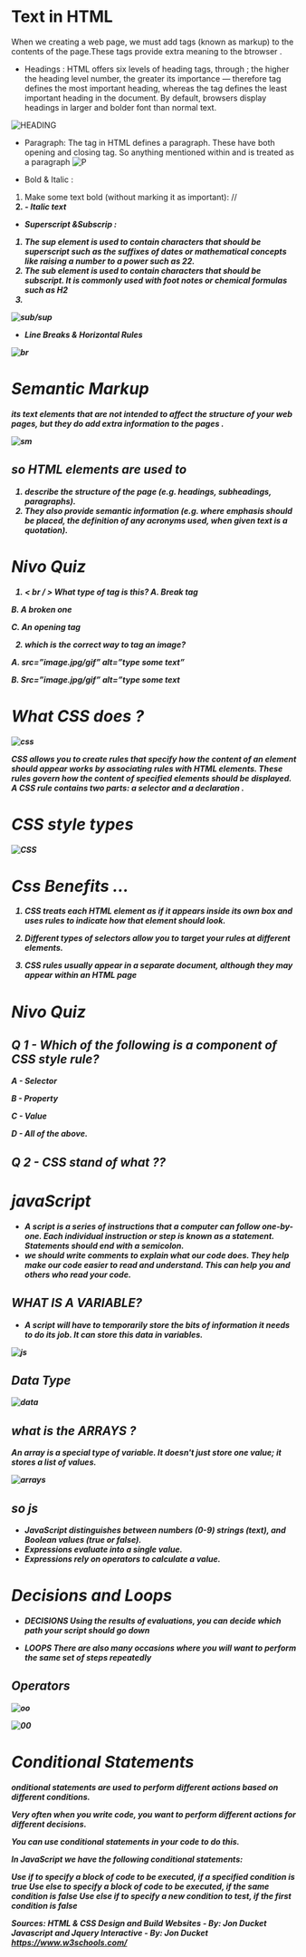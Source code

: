 # Text in HTML 
When we  creating a web page, we must  add tags
(known as markup) to the contents of the page.These tags provide extra meaning to the btrowser .
- Headings :
HTML offers six levels of heading tags, through ; the higher the heading level number, the greater its importance — therefore tag defines the most important heading, whereas the tag defines the least important heading in the document. By default, browsers display headings in larger and bolder font than normal text.

![HEADING](https://tse2.mm.bing.net/th?id=OIP.8xFRyZMMrQtTl33fMtFsTQHaF7&pid=Api&P=0&w=206&h=165)

- Paragraph: The tag in HTML defines a paragraph. These have both opening and closing tag. So anything mentioned within and is treated as a paragraph 
![P](https://tse1.mm.bing.net/th?id=OIP.NiwLjz8eTxjuZgBLI6QSngHaCc&pid=Api&P=0&w=484&h=161)

- Bold & Italic :
1.  Make some text bold (without marking it as important): //<B>
2. <i> - Italic text 

- Superscript &Subscrip :
1. The sup element is used
to contain characters that
should be superscript such
as the suffixes of dates or
mathematical concepts like
raising a number to a power such
as 22.
2. The sub element is used to
contain characters that should
be subscript. It is commonly
used with foot notes or chemical
formulas such as H2
0.



![sub/sup](https://tse3.explicit.bing.net/th?id=OIP.dqKu_g95XEf-RTfGnLJgswHaBh&pid=Api&P=0&w=522&h=108)






- Line Breaks & Horizontal Rules


![br](https://image.slidesharecdn.com/htmlbasictags-160513191106/95/html-basic-tags-15-638.jpg?cb=1463166704)


# Semantic Markup
 its text elements that are not intended to affect the
structure of your web pages, but they do add extra information to the
pages .


![sm](https://tse1.mm.bing.net/th?id=OIP.UlkAey5WVOnEiBzzDFaG4gHaEu&pid=Api&P=0&w=256&h=164)

## so HTML elements are used to

1. describe the structure of
the page (e.g. headings, subheadings, paragraphs).
2. They also provide semantic information (e.g. where
emphasis should be placed, the definition of any
acronyms used, when given text is a quotation).

# Nivo Quiz 
 
1. < br  / > What type of tag is this?
A. 
Break tag

B. 
A broken one

C. 
An opening tag

2. which is the correct way to tag an image?

A. 
 src=”image.jpg/gif” alt=”type some text”

B. 
Src=”image.jpg/gif” alt=”type some text



# What CSS does ?



![css](https://tse1.mm.bing.net/th?id=OIP.J_93nzSPw4JS9Y_mFqZ9MQHaHa&pid=Api&P=0&w=300&h=300)



CSS allows you to create rules that specify how the content of
an element should appear  works by associating rules with HTML elements. These rules govern
how the content of specified elements should be displayed. A CSS rule
contains two parts: a selector and a declaration .
# CSS style types 



![CSS](https://tse3.mm.bing.net/th?id=OIP.Ii2aI9dTV7LfJJS_Sv5WQQHaFf&pid=Api&P=0&w=209&h=156)



# Css  Benefits ...


 1. CSS treats each HTML element as if it appears inside
its own box and uses rules to indicate how that
element should look.

2.  Different types of selectors allow you to target your
rules at different elements.

3. CSS rules usually appear in a separate document,
although they may appear within an HTML page


# Nivo Quiz 

## Q 1 - Which of the following is a component of CSS style rule?

A - Selector

B - Property

C - Value

D - All of the above.



## Q 2 - CSS stand of what ??


# javaScript 
- A script is a series of instructions that a computer can follow one-by-one.
Each individual instruction or step is known as a statement.
Statements should end with a semicolon.
- we  should write comments to explain what our code does.
They help make our code easier to read and understand.
This can help you and others who read your code.


## WHAT IS A VARIABLE?

- A script will have to temporarily
store the bits of information it
needs to do its job. It can store this
data in variables. 


![js](https://tse2.mm.bing.net/th?id=OIP.sap9yomcquBOxpoTaRygRwAAAA&pid=Api&P=0&w=287&h=153)

## Data Type 



![data](https://tse2.mm.bing.net/th?id=OIP.-sxX6kUJopooBNrUaLZa_gHaDd&pid=Api&P=0&w=391&h=183)



## what is the  ARRAYS ?
An array is a special type of variable. It doesn't
just store one value; it stores a list of values.



![arrays](https://tse4.mm.bing.net/th?id=OIP.Nob83Zs02qIHcAWVcWnpngHaEH&pid=Api&P=0&w=301&h=168)


## so js 

- JavaScript distinguishes between numbers (0-9) strings (text), and Boolean values (true or false).
- Expressions evaluate into a single value.
- Expressions rely on operators to calculate a value.


# Decisions and Loops 

- DECISIONS
Using the results of
evaluations, you can
decide which path your
script should go down

- LOOPS
There are also many
occasions where you will
want to perform the same
set of steps repeatedly 

## Operators 


![oo](https://tse2.mm.bing.net/th?id=OIP.c6bPbcoBciA-T_3jrKA_qgHaDl&pid=Api&P=0&w=378&h=183)


![00](https://tse4.mm.bing.net/th?id=OIP.inDCT1fb7f27o6G8ZLbjQwHaCj&pid=Api&P=0&w=507&h=175)


# Conditional Statements
onditional statements are used to perform different actions based on different conditions.

Very often when you write code, you want to perform different actions for different decisions.

You can use conditional statements in your code to do this.

In JavaScript we have the following conditional statements:

Use if to specify a block of code to be executed, if a specified condition is true
Use else to specify a block of code to be executed, if the same condition is false
Use else if to specify a new condition to test, if the first condition is false

 







Sources:
HTML & CSS Design and Build Websites - By: Jon Ducket
Javascript and Jquery Interactive - By: Jon Ducket
https://www.w3schools.com/ 